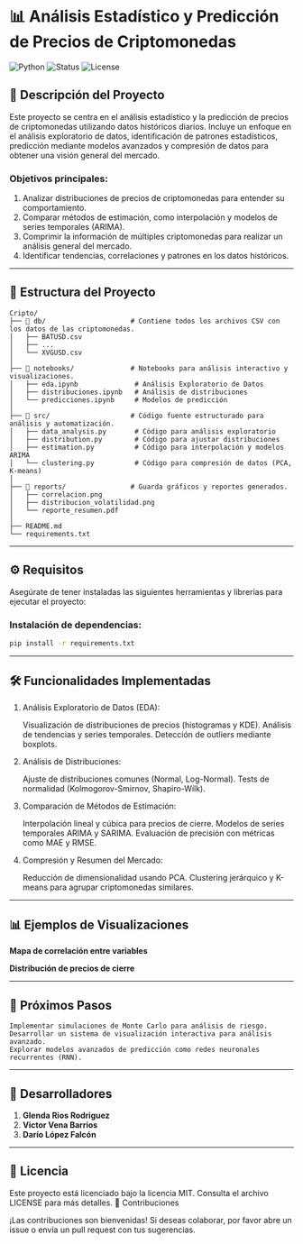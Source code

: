 # 📊 **Análisis Estadístico y Predicción de Precios de Criptomonedas**

![Python](https://img.shields.io/badge/Python-3.8%2B-blue?logo=python&style=flat)
![Status](https://img.shields.io/badge/Status-En_Desarrollo-yellow)
![License](https://img.shields.io/badge/License-MIT-green)

## 🚀 **Descripción del Proyecto**
Este proyecto se centra en el análisis estadístico y la predicción de precios de criptomonedas utilizando datos históricos diarios. Incluye un enfoque en el análisis exploratorio de datos, identificación de patrones estadísticos, predicción mediante modelos avanzados y compresión de datos para obtener una visión general del mercado.

### **Objetivos principales:**
1. Analizar distribuciones de precios de criptomonedas para entender su comportamiento.
2. Comparar métodos de estimación, como interpolación y modelos de series temporales (ARIMA).
3. Comprimir la información de múltiples criptomonedas para realizar un análisis general del mercado.
4. Identificar tendencias, correlaciones y patrones en los datos históricos.

---

## 📂 **Estructura del Proyecto**

```
Cripto/
├── 📂 db/                     # Contiene todos los archivos CSV con los datos de las criptomonedas.
│   ├── BATUSD.csv
│   ├── ...
│   └── XVGUSD.csv
│
├── 📂 notebooks/              # Notebooks para análisis interactivo y visualizaciones.
│   ├── eda.ipynb              # Análisis Exploratorio de Datos
│   ├── distribuciones.ipynb   # Análisis de distribuciones
│   └── predicciones.ipynb     # Modelos de predicción
│
├── 📂 src/                    # Código fuente estructurado para análisis y automatización.
│   ├── data_analysis.py       # Código para análisis exploratorio
│   ├── distribution.py        # Código para ajustar distribuciones
│   ├── estimation.py          # Código para interpolación y modelos ARIMA
│   └── clustering.py          # Código para compresión de datos (PCA, K-means)
│
├── 📂 reports/                # Guarda gráficos y reportes generados.
│   ├── correlacion.png
│   ├── distribucion_volatilidad.png
│   └── reporte_resumen.pdf
│
├── README.md
└── requirements.txt
```


---

## ⚙️ **Requisitos**
Asegúrate de tener instaladas las siguientes herramientas y librerías para ejecutar el proyecto:

### **Instalación de dependencias:**
```bash
pip install -r requirements.txt
```

---
## 🛠️ **Funcionalidades Implementadas**
 
1. Análisis Exploratorio de Datos (EDA):

    Visualización de distribuciones de precios (histogramas y KDE).
    Análisis de tendencias y series temporales.
    Detección de outliers mediante boxplots.

2. Análisis de Distribuciones:

    Ajuste de distribuciones comunes (Normal, Log-Normal).
    Tests de normalidad (Kolmogorov-Smirnov, Shapiro-Wilk).

3. Comparación de Métodos de Estimación:

    Interpolación lineal y cúbica para precios de cierre.
    Modelos de series temporales ARIMA y SARIMA.
    Evaluación de precisión con métricas como MAE y RMSE.

4. Compresión y Resumen del Mercado:

    Reducción de dimensionalidad usando PCA.
    Clustering jerárquico y K-means para agrupar criptomonedas similares.

---
## 📊 **Ejemplos de Visualizaciones**
 
**Mapa de correlación entre variables**

**Distribución de precios de cierre**

---
## 🚀 **Próximos Pasos**

    Implementar simulaciones de Monte Carlo para análisis de riesgo.
    Desarrollar un sistema de visualización interactiva para análisis avanzado.
    Explorar modelos avanzados de predicción como redes neuronales recurrentes (RNN).

---
## 🤝 **Desarrolladores**

1.  **Glenda Rios Rodriguez**
2. **Victor Vena Barrios**
3. **Darío López Falcón** 

---
## 📜 **Licencia**

Este proyecto está licenciado bajo la licencia MIT. Consulta el archivo LICENSE para más detalles.
🌟 Contribuciones

¡Las contribuciones son bienvenidas! Si deseas colaborar, por favor abre un issue o envía un pull request con tus sugerencias.